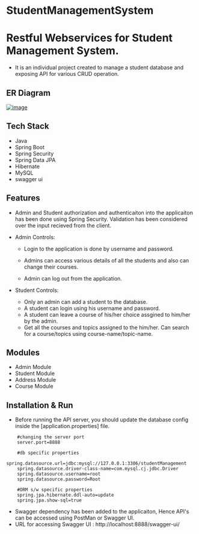 # StudentManagementSystem

<!-- ============================================  TITLE ======================================================  -->

# Restful Webservices for Student Management System.

* It is an individual project created to manage a student database and exposing API for various CRUD operation.


<!-- ============================================  ER DIAGRAM ======================================================  -->
## ER Diagram

[![image](https://www.linkpicture.com/q/er-diagram_3.png)](https://www.linkpicture.com/view.php?img=LPic63a6b993e7e74382040673)

  
<!-- ============================================  TECH STACK ======================================================  -->

## Tech Stack

* Java
* Spring Boot
* Spring Security
* Spring Data JPA
* Hibernate
* MySQL
* swagger ui

<!-- ============================================  FEATURES ======================================================  -->

  
## Features

* Admin and Student authorization and authenticaiton into the applicaiton has been done using Spring Security. Validation has been considered over the input recieved from the client.<br>



* Admin Controls:
    * Login to the application is done by  username and password.

    * Admins can access various details of all the students and also can change their courses.
    * Admin can log out from the application.
* Student Controls:
    * Only an admin can add a student to the database.
    * A student can login using his  username and password.
    * A student can leave a course of his/her choice assgined to him/her by the admin.
    * Get all the courses and topics assigned to the him/her. Can search for a course/topics using course-name/topic-name.
   


<!-- ============================================  MODULES ======================================================  -->

## Modules

* Admin Module
* Student Module
* Address Module
* Course Module


<!-- ============================================  INSTALLATION AND RUN ======================================================  -->

## Installation & Run

* Before running the API server, you should update the database config inside the [application.properties] file.


```
    #changing the server port
    server.port=8888

    #db specific properties
    spring.datasource.url=jdbc:mysql://127.0.0.1:3306/studentManagement
    spring.datasource.driver-class-name=com.mysql.cj.jdbc.Driver
    spring.datasource.username=root
    spring.datasource.password=Root
    
    #ORM s/w specific properties
    spring.jpa.hibernate.ddl-auto=update
    spring.jpa.show-sql=true

```
* Swagger dependency has been added to the applicaiton, Hence API's can be accessed using PostMan or Swagger UI.
* URL for accessing Swagger UI : http://localhost:8888/swagger-ui/



